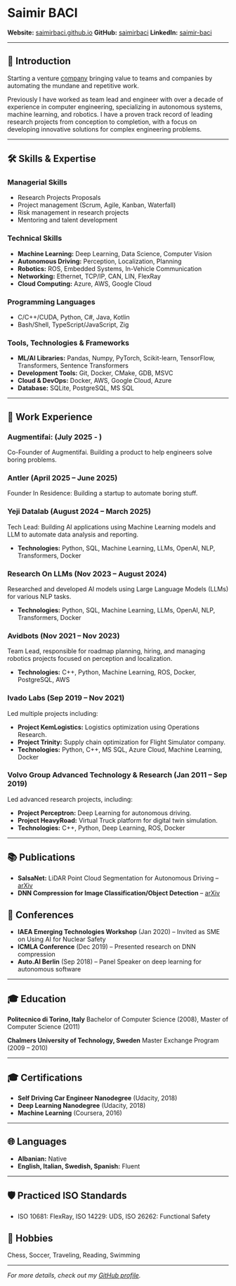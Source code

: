 # Saimir BACI

**Website:** [saimirbaci.github.io](https://saimirbaci.github.io)
**GitHub:** [saimirbaci](https://github.com/saimirbaci)
**LinkedIn:** [saimir-baci](https://www.linkedin.com/in/saimir-baci)

---

## 👋 Introduction

Starting a venture [company](https://augmentifai.io) bringing value to teams and companies by automating the mundane and repetitive work. 

Previously I have worked as team lead and engineer with over a decade of experience in computer engineering, specializing in autonomous systems, machine learning, and robotics.
I have a proven track record of leading research projects from conception to completion, with a focus on developing innovative solutions for complex engineering problems.

---

## 🛠 Skills & Expertise

### Managerial Skills
- Research Projects Proposals
- Project management (Scrum, Agile, Kanban, Waterfall)
- Risk management in research projects
- Mentoring and talent development

### Technical Skills
- **Machine Learning:** Deep Learning, Data Science, Computer Vision
- **Autonomous Driving:** Perception, Localization, Planning
- **Robotics:** ROS, Embedded Systems, In-Vehicle Communication
- **Networking:** Ethernet, TCP/IP, CAN, LIN, FlexRay
- **Cloud Computing:** Azure, AWS, Google Cloud

### Programming Languages
- C/C++/CUDA, Python, C#, Java, Kotlin
- Bash/Shell, TypeScript/JavaScript, Zig

### Tools, Technologies & Frameworks
- **ML/AI Libraries:** Pandas, Numpy, PyTorch, Scikit-learn, TensorFlow, Transformers, Sentence Transformers
- **Development Tools:** Git, Docker, CMake, GDB, MSVC
- **Cloud & DevOps:** Docker, AWS, Google Cloud, Azure
- **Database:** SQLite, PostgreSQL, MS SQL

---

## 💼 Work Experience

### Augmentifai: (July 2025 - )
Co-Founder of Augmentifai. Building a product to help engineers solve boring problems.

### Antler (April 2025 – June 2025)
Founder In Residence: Building a startup to automate boring stuff.

### Yeji Datalab (August 2024 – March 2025)
Tech Lead: Building AI applications using Machine Learning models and LLM to automate data analysis and reporting.
- **Technologies:** Python, SQL, Machine Learning, LLMs, OpenAI, NLP, Transformers, Docker

### Research On LLMs (Nov 2023 – August 2024)
Researched and developed AI models using Large Language Models (LLMs) for various NLP tasks.
- **Technologies:** Python, SQL, Machine Learning, LLMs, OpenAI, NLP, Transformers, Docker

### Avidbots (Nov 2021 – Nov 2023)
Team Lead, responsible for roadmap planning, hiring, and managing robotics projects focused on perception and localization.
- **Technologies:** C++, Python, Machine Learning, ROS, Docker, PostgreSQL, AWS

### Ivado Labs (Sep 2019 – Nov 2021)
Led multiple projects including:
- **Project KemLogistics:** Logistics optimization using Operations Research.
- **Project Trinity:** Supply chain optimization for Flight Simulator company.
- **Technologies:** Python, C++, MS SQL, Azure Cloud, Machine Learning, Docker

### Volvo Group Advanced Technology & Research (Jan 2011 – Sep 2019)
Led advanced research projects, including:
- **Project Perceptron:** Deep Learning for autonomous driving.
- **Project HeavyRoad:** Virtual Truck platform for digital twin simulation.
- **Technologies:** C++, Python, Deep Learning, ROS, Docker

---

## 📚 Publications
- **SalsaNet:** LiDAR Point Cloud Segmentation for Autonomous Driving – [arXiv](https://arxiv.org/abs/1909.08291)
- **DNN Compression for Image Classification/Object Detection** – [arXiv](https://arxiv.org/abs/1910.02747)

## 🎤 Conferences
- **IAEA Emerging Technologies Workshop** (Jan 2020) – Invited as SME on Using AI for Nuclear Safety
- **ICMLA Conference** (Dec 2019) – Presented research on DNN compression
- **Auto.AI Berlin** (Sep 2018) – Panel Speaker on deep learning for autonomous software

---

## 🎓 Education

**Politecnico di Torino, Italy**
Bachelor of Computer Science (2008), Master of Computer Science (2011)

**Chalmers University of Technology, Sweden**
Master Exchange Program (2009 – 2010)

---

## 🎓 Certifications
- **Self Driving Car Engineer Nanodegree** (Udacity, 2018)
- **Deep Learning Nanodegree** (Udacity, 2018)
- **Machine Learning** (Coursera, 2016)

---

## 🌐 Languages
- **Albanian:** Native
- **English, Italian, Swedish, Spanish:** Fluent

---

## 🛡 Practiced ISO Standards
- ISO 10681: FlexRay, ISO 14229: UDS, ISO 26262: Functional Safety

## 🌟 Hobbies
Chess, Soccer, Traveling, Reading, Swimming

---

*For more details, check out my [GitHub profile](https://github.com/saimirbaci).*
